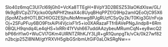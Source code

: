 Slo40z6mqC3UI7cl69jGh0+VcKa8TTEgH+8VpY3D2BESZ53IaOKdXlsw/GL/9k9gBVCpZl7Xjcko00pNPHf2teaX4c8UyqBHqPPZf/G9Hp2amIQEoOjC95X6jSpoMZsdHOTLBCHIOG2ESjhuNoMmwg8PJgRUzfCSyQy2k/T0Kig3Gl/nFvjaOj+2SFuPFuy6BO9FtxAiPI4VjcixF1r5+io0XARazaFTfr8AVePNgJindp8+6Rm0BQLH9qndq4Le4qHS+lxRRr41YVsh667uddAAzybeuMRumCqN+ey8wcQ2bP66nYIw0+WuCVl7GKm4UlRNTZRhKJY3LjR+gR1QunpgTk/vCk/0k27wf82n2bcjp25Zl8NiM/gtYRXVH5glbGSribmUtGiF0aLOkSRgNw==
